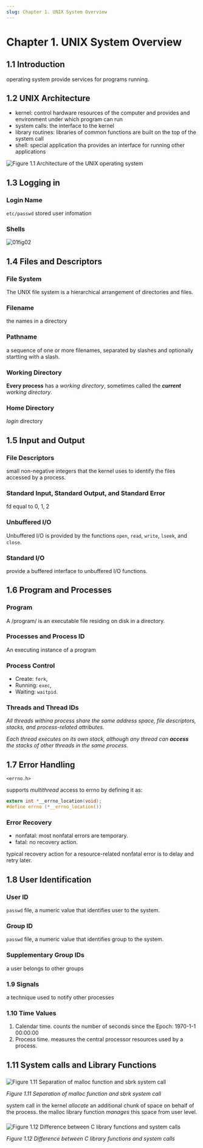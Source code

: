 ```yaml
---
slug: Chapter 1. UNIX System Overview 
---
```


# Chapter 1. UNIX System Overview #

## 1.1 Introduction ##

operating system provide services for programs running.


## 1.2 UNIX Architecture ##

- kernel: control hardware resources of the computer and provides and environment under which program can run
- system calls: the interface to the kernel
- library routines: libraries of common functions are built on the top of the system call
- shell: special application tha provides an interface for running other applications

![Figure 1.1  Architecture of the UNIX operating system](img/01fig01.jpg "Figure 1.1 Architecture of the UNIX operating system")



## 1.3 Logging in ##

### Login Name ###

`etc/passwd` stored user infomation

### Shells ###

![01fig02](img/01fig02.jpg)

## 1.4 Files and Descriptors ##

### File System ###

The UNIX file system is a hierarchical arrangement of directories and files.
    
### Filename ###

the names in a directory
    
### Pathname ###

a sequence of one or more filenames, separated by slashes and optionally startting with a slash.

### Working Directory ###

__Every process__ has a _working directory_, sometimes called the ___current__ working directory_.


### Home Directory ###

_login_ directory

## 1.5 Input and Output ##

### File Descriptors ###

small non-negative integers that the kernel uses to identify the files accessed by a process.

### Standard Input, Standard Output, and Standard Error ###

fd equal to 0, 1, 2

### Unbuffered I/O ###

Unbuffered I/O is provided by the functions `open`, `read`, `write`, `lseek`, and `close`.

### Standard I/O ###

provide a buffered interface to unbuffered I/O functions.

## 1.6 Program and Processes ##

### Program ###

A /program/ is an executable file residing on disk in a directory.

### Processes and Process ID ###

An executing instance of a program 

### Process Control ###

- Create: `fork`,
- Running: `exec`,
- Waiting: `waitpid`.

### Threads and Thread IDs ###

_All threads withina process share the same address space, file descriptors, stacks, and process-related attributes._

_Each thread executes on its own stack, although any thread can __access__ the stacks of other threads in the same process._

## 1.7 Error Handling ##

`<errno.h>`

supports _multithread_ access to errno by defining it as:
```c
extern int *__errno_location(void);
#define errno (*__errno_location())
```

### Error Recovery ###

- nonfatal: most nonfatal errors are temporary.
- fatal: no recovery action.

typical recovery action for a resource-related nonfatal error is to delay and retry later.

## 1.8 User Identification ##

### User ID ###

`passwd` file, a numeric value that identifies user to the system.

### Group ID ###

`passwd` file, a numeric value that identifies group to the system.

### Supplementary Group IDs ###

a user belongs to other groups

### 1.9 Signals ###

a technique used to notify other processes 

### 1.10 Time Values ###

1. Calendar time. counts the number of seconds since the Epoch: 1970-1-1 00:00:00
2. Process time. measures the central processor resources used by a process.

## 1.11 System calls and Library Functions ##

### ###


![Figure 1.11 Separation of malloc function and sbrk system call](img/01fig11.jpg)

_Figure 1.11 Separation of malloc function and sbrk system call_

system call in the kernel _allocate_ an additional chunk of space on behalf of the process.
the malloc library function _manages_ this space from user level.

### ###


![Figure 1.12 Difference between C library functions and system calls](img/01fig12.jpg)

_Figure 1.12 Difference between C library functions and system calls_

